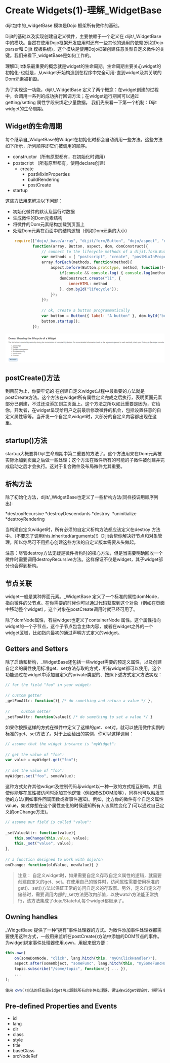 # Create Widgets(1)-理解_WidgetBase

dijit包中的_widgetBase 模块是Dojo 框架所有微件的基础。

Dijit的基础以及实现创建自定义微件，主要依赖于一个定义在 dijit/_WidgetBase中的模块。当然在使用Dojo框架开发应用时还有一些其他的通用的依赖(例如Dojo parser和 Dijit 模板系统)，这个模块是使用Dojo框架创建任意类型自定义微件的关键。我们来看下_widgetBase是如何工作的。

理解Dijit体系最重要的概念就是widget的生命周期。生命周期主要关心widget的初始化-也就是，从widget开始构造到在程序中完全可用-直到widget及其关联的Dom元素被销毁。

为了实现这一功能，dijit/_WidgetBase 定义了两个概念：在widget创建的过程中，会调用一系列的成功执行回调方法；在widget运行期间可以通过getting/setting 属性字段来绑定少量数据。 我们先来看一下第一个机制：Dijit widget的生命周期。

## Widget的生命周期

每个继承自_WidgetBase的Widget在初始化时都会自动调用一些方法。这些方法如下所示，所列顺序即它们被调用的顺序。
* constructor（所有原型都有，在初始化时调用）
* postscript （所有原型都有，使用declare创建）
  * create
    * postMixInProperties
    * buildRendering
    * postCreate
* startup

这些方法用来解决以下问题：

* 初始化微件的默认及运行时数据
* 生成微件的Dom元素结构
* 将微件的Dom元素结构加载到页面上
* 处理Dom元素在页面中的结构逻辑（例如Dom元素的大小）

```javascript
	require(["dojo/_base/array", "dijit/form/Button", "dojo/aspect", "dojo/dom", "dojo/dom-construct", "dojo/domReady!"],
			function(array, Button, aspect, dom, domConstruct){
				// connect to the lifecycle methods of a dijit.form.Button
				var methods = [ "postscript", "create", "postMixInProperties", "buildRendering", "postCreate", "startup" ];
				array.forEach(methods, function(method){
					aspect.before(Button.prototype, method, function(){
						if(console && console.log) { console.log(method, arguments); }
						domConstruct.create("li", {
							innerHTML: method
						}, dom.byId("lifecycle"));
					});
				});

				// ok, create a button programmatically
				var button = Button({ label: "A button" }, dom.byId("buttonContainer"));
				button.startup();
			});
```
![](https://github.com/DIST-XDATA/Library/blob/master/Others/img/_wdigetBase1.png)

## postCreate()方法

到目前为止，你要牢记的 在创建自定义widget过程中最重要的方法就是postCreate方法。这个方法在widget所有属性定义完成之后执行，表明页面元素部分已创建，不过还没添加到主页面上。这个方法之所以如此重要是因为，它给你，开发者，在widget呈现给用户之前最后修改微件的机会，包括设置任意的自定义属性等等。当开发一个自定义widget时，大部分的自定义内容都出现在这里。

## startup()方法

startup大概要算Dijit生命周期中第二重要的方法了。这个方法用来在Dom元素被实际添加到页面之后做一些处理；这个方法在微件所有的可能的子微件被创建并完成启动之后才会执行。这对于复合微件及布局微件尤其重要。

## 析构方法

除了初始化方法，dijit/_WidgetBase也定义了一些析构方法(同样按调用顺序列出):

*destroyRecursive
 *destroyDescendants
 *destroy
  *uninitialize
  *destroyRendering
  
当构建自定义widget时，所有必须的自定义析构方法都应该定义在destroy 方法中。（不要忘了调用this.inherited(arguments)!）Dijit会帮你解决好节点和对象管理，所以你尽可不用担心创建这些方法的自定义版本需要从头做起。

注意：尽管destroy方法无疑是微件析构时的核心方法，但是当需要明确回收一个微件时需要调用destroyRecursive方法。这样保证不仅是widget，其子widget部分也会得到析构。

## 节点关联
widget一般是某种界面元素。_WidgetBase 定义了一个标准的属性domNode，指向微件的父节点。在你需要的时候你可以通过代码获取到这个对象（例如在页面中移动整个widget），这个对象在postCreate调用时就已经可用了。

除了domNode属性，有些widget也定义了containerNode 属性。这个属性指向widget的一个子节点，这个子节点包含主体内容，或者在widget之外的一个widget区域，比如指向最初的通过声明方式定义的widget。

## Getters and Setters

除了启动和析构，_WidgetBase还包括一些widget需要的预定义属性，以及创建自定义的属性使用标准get、set方法存取的方式，所有widget都可以使用。这个功能通过在widget中添加自定义的private类型的、按照下述方式定义方法实现：

```javascript
// for the field "foo" in your widget:

// custom getter
_getFooAttr: function(){ /* do something and return a value */ },

//     custom setter
_setFooAttr: function(value){ /* do something to set a value */ }
```
如果你按照这样的方式在微件中定义了这样的get、set对，就可以使用微件实例的标准的get、set方法了。对于上面给出的实例，你可以这样调用：

```javascript
// assume that the widget instance is "myWidget":

// get the value of "foo":
var value = myWidget.get("foo");

// set the value of "foo":
myWidget.set("foo", someValue);
```
这种方式允许其他wdiget及控制代码与widget以一种一致的方式相互影响，并且使你能够在属性被访问时添加其他逻辑（例如修改DOM段等），同样也可以触发其他的方法(例如事件回调函数或者事件通知)。例如，比方你的微件有个自定义属性 value，如过你想在这个属性变化的时候通知所有人该属性变化了(可以通过自己定义的onChange方法)。

```javascript
// assume our field is called "value":

_setValueAttr: function(value){
    this.onChange(this.value, value);
    this._set("value", value);
},

// a function designed to work with dojo/on
onChange: function(oldValue, newValue){ }
```
> 注意： 自定义widget时，如果需要自定义存取自定义属性的逻辑，就需要创建自定义的get、set。在使用自己的微件时，访问属性需要使用标准的get()、set()方法以保证正常的访问自定义的存取器。另外，定义自定义存储器时，需要调用内部的_set方法更改内部值，以使watch方法能正常执行，该方法集成了dojo/Stateful,每个widget都继承了。

## Owning handles

_WidgetBase 提供了一种“拥有”事件处理器的方式。为微件添加事件处理器都需要使用这种方式，一般用来监听在postCreate()方法中添加的DOM节点的事件。
为widget绑定事件处理器使用.own，用起来很方便：

```javascript
this.own(
    on(someDomNode, "click", lang.hitch(this, "myOnClickHandler)"),
    aspect.after(someObject, "someFunc", lang.hitch(this, "mySomeFuncHandler)"),
    topic.subscribe("/some/topic", function(){ ... }),
    ...
);

使用 own()方法的好处是widget可以跟踪所有的事件处理器，保证在widget销毁时，将所有事件解绑，防止内存泄露。
```
## Pre-defined Properties and Events

* id
* lang
* dir
* class
* style
* title
* baseClass
* srcNodeRef
